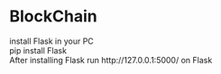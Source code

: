 # BlockChain
<p>
  install Flask in your PC <br>
  pip install Flask <br>
  After installing Flask run http://127.0.0.1:5000/ on Flask
</p>
